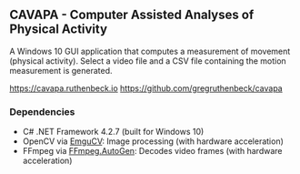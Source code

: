## CAVAPA - Computer Assisted Analyses of Physical Activity

A Windows 10 GUI application that computes a measurement of movement (physical activity). Select a video file and a CSV file containing the motion measurement is generated.

<https://cavapa.ruthenbeck.io>
<https://github.com/gregruthenbeck/cavapa>

### Dependencies

* C# .NET Framework 4.2.7 (built for Windows 10)
* OpenCV via [EmguCV](http://www.emgu.com/wiki/index.php/Download_And_Installation): Image processing (with hardware acceleration)
* FFmpeg via [FFmpeg.AutoGen](https://github.com/sdcb/FFmpeg.AutoGen): Decodes video frames (with hardware acceleration)

